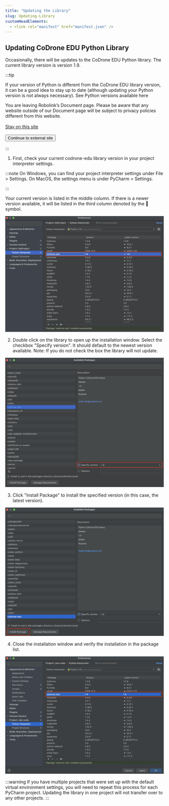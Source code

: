 ```yaml
---
title: "Updating the Library"
slug: Updating-Library
customHeadElements:
  - <link rel="manifest" href="manifest.json" />
---
```


## Updating CoDrone EDU Python Library

Occasionally, there will be updates to the CoDrone EDU Python library. The current library version is version 1.9.

:::tip

If your version of Python is different from the CoDrone EDU library version, it can be a good idea to stay up to date (although updating your Python version is not always necessary). See Python versions available <a role="button" id="popupBtn" onClick={openModalPython}>here</a>
<div id="modalWrap_python">
    <div id="modalContent">
        <div id="modalBody">
            <div>
                <span id="popup_text">
                    You are leaving Robolink’s 
                    Document page. Please be 
                    aware that any website 
                    outside of our Document 
                    page will be subject to 
                    privacy policies different 
                    from this website.
                </span>
            </div>
            <br/>
            <div className="popup_div">
                <a id="popup_stay" href="#" onClick={closeModalPython}>Stay on this site</a>
            </div>
            <br/>
            <div className="popup_div">
            <button type="button" id="popup_go" onClick={handleExternalPython}>Continue to external site</button>
        </div>
        </div>
    </div>
</div>

:::

1. First, check your current codrone-edu library version in your project interpreter settings.

:::note
On Windows, you can find your project interpreter settings under File > Settings. On MacOS, the settings menu is under PyCharm > Settings.

:::

Your current version is listed in the middle column. If there is a newer version available, it will be listed in the third column denoted by the 🔼 symbol.

<img src="\img\CDE\python_docu\update_library_1.png"/>

2. Double click on the library to open up the installation window. Select the checkbox "Specify version". It should default to the newest version available. Note: If you do not check the box the library will not update.

<img src="\img\CDE\python_docu\update_library_2.png"/>

3. Click "Install Package" to install the specified version (in this case, the latest version).

<img src="\img\CDE\python_docu\update_library_3.png"/>

4. Close the installation window and verify the installation in the package list.

<img src="\img\CDE\python_docu\update_library_4.png"/>

:::warning
If you have multiple projects that were set up with the default virtual environment settings, you will need to repeat this process for each PyCharm project. Updating the library in one project will not transfer over to any other projects.
:::